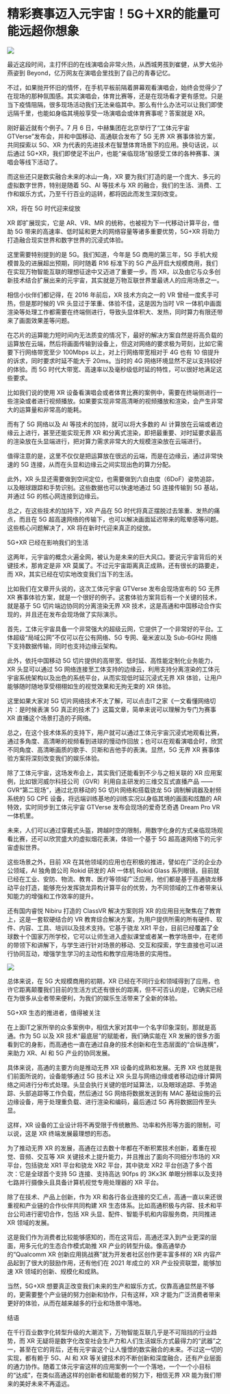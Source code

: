 # 精彩赛事迈入元宇宙！5G＋XR的能量可能远超你想象




![](yuanyzzj.jpg)

最近这段时间，主打怀旧的在线演唱会非常火热，从西城男孩到崔健，从罗大佑孙燕姿到 Beyond，亿万网友在演唱会里找到了自己的青春记忆。

不过，如果抛开怀旧的情怀，在手机平板前隔着屏幕观看演唱会，始终会觉得少了在现场的那种氛围感。其实演唱会，体育比赛等，还是在现场看才更有感觉。只是当下疫情阻隔，很多现场活动我们无法亲临其中。那么有什么办法可以让我们即使远隔千里，也能如身临其境般享受一场演唱会或体育赛事呢？答案就是 XR。

刚好最近就有个例子。7 月 6 日，中赫集团在北京举行了“工体元宇宙 GTVerse”发布会，并和中国移动、高通联合发布了 5G 无界 XR 赛事体验方案，共同探索以 5G、XR 为代表的先进技术在智慧体育场景下的应用。换句话说，以后通过 5G+XR，我们即使足不出户，也能“亲临现场”般感受工体的各种赛事、演唱会等线下活动了。

而这些还只是数实融合未来的冰山一角，XR 要为我们打造的是一个庞大、多元的虚拟数字世界，特别是随着 5G、AI 等技术与 XR 的融合，我们的生活、消费、工作和娱乐方式，乃至千行百业的运转，都将因此而发生深刻改变。

XR，将在 5G 时代迎来绽放

XR 即扩展现实，它是 AR、VR、MR 的统称，也被视为下一代移动计算平台，借助 5G 带来的高速率、低时延和更大的网络容量等诸多重要优势，5G+XR 将助力打造融合现实世界和数字世界的沉浸式体验。

这里需要特别提到的是 5G。我们知道，今年是 5G 商用的第三年，5G 手机大规模普及的进展超出预期，同时随着 R16 标准下的 5G 产品开启大规模商用，我们在实现万物智能互联的理想征途中又迈进了重要一步。而 XR，以及由它与众多创新技术结合扩展出来的元宇宙，其实就是万物互联世界里最诱人的应用场景之一。

相信小伙伴们都记得，在 2016 年前后，XR 技术方向之一的 VR 曾经一度炙手可热，但是那时候的 VR 头显过于笨重、体验不佳，这是因为当时 VR 一体机中画面渲染等处理工作都需要在终端侧进行，导致头显体积大、发热，同时算力有限还带来了画面效果差等问题。

在芯片的运算能力短时间内无法质变的情况下，最好的解决方案自然是将高负载的运算放在云端，然后将画面传输到设备上，但这对网络的要求极为苛刻，比如它需要下行网络带宽至少 100Mbps 以上，对上行网络带宽相对于 4G 也有 10 倍提升的诉求，同时要求时延不能大于 20ms。当时的 4G 网络环境显然不足以支持较好的体验。而 5G 时代大带宽、高速率以及毫秒级低时延的特性，可以很好地满足这些要求。

比如我们说的使用 XR 设备看演唱会或者体育比赛的案例中，需要在终端侧进行一些渲染或者进行视频播放。如果要实现非常高清晰的视频播放和渲染，会产生非常大的运算量和非常高的能耗。

而有了 5G 网络以及 AI 等技术的加持，就可以将大多数的 AI 计算放在云端或者边缘云上进行，甚至还能实现无界 XR 和分离式渲染，即把最重要、对时延要求最高的渲染放在头显端进行，把对算力需求非常大的大规模渲染放在云端进行。

值得注意的是，这里不仅仅是把运算放在很远的云端，而是在边缘云，通过非常快速的 5G 连接，从而在头显和边缘云之间实现出色的算力分配。

此外，XR 头显还需要做到空间定位，也需要做到六自由度（6DoF）姿势追踪，以及眼球跟踪和手势识别。这些数据也可以快速地通过 5G 连接传输到 5G 基站，并通过 5G 的核心网连接到边缘云。

总之，在这些技术的加持下，XR 产品在 5G 时代将真正摆脱过去笨重、发热的痛点，而且在 5G 超高速网络的传输下，也可以解决画面延迟带来的眩晕感等问题。这些核心问题解决了，XR 将在新时代迎来真正的绽放。

5G+XR 已经在影响我们的生活

这两年，元宇宙的概念火遍全网，被认为是未来的巨大风口。要说元宇宙背后的关键技术，那肯定是非 XR 莫属了。不过元宇宙距离真正成熟，还有很长的路要走，而 XR，其实已经在切实地改变我们当下的生活。

比如我们在文章开头说的，这次工体元宇宙 GTVerse 发布会现场宣布的 5G 无界 XR 赛事体验方案，就是一个很好的例子。这套体验方案背后有一个关键的技术，就是基于 5G 切片端边协同的分离渲染无界 XR 技术，这是高通和中国移动合作实现的，并且还在发布会现场做了实际演示。

首先，工体元宇宙具备一个非常强大的超级云网，它提供了一个非常好的平台。工体超级“局域公网”不仅可以在公有网络、5G 专网、毫米波以及 Sub-6GHz 网络下支持数据传输，同时也支持边缘云架构。

此外，依托中国移动 5G 切片提供的高带宽、低时延、高性能定制化业务能力，XR 头显可以通过 5G 网络连接至工体支持的边缘云，利用支持分离渲染的工体元宇宙系统架构以及出色的系统平台，从而实现低时延沉浸式无界 XR 体验，让用户能够随时随地享受栩栩如生的视觉效果和无拘无束的 XR 体验。

这里如果大家对 5G 切片网络技术不太了解，可以点击IT之家《一文看懂网络切片：是时候表演 5G 真正的技术了》这篇文章，简单来说可以理解为专门为赛事 XR 直播这个场景打造的子网络。

总之，在这个技术体系的支持下，用户就可以通过工体元宇宙沉浸式地观看比赛，通过多角度、高清晰的视频看到进球的慢动作回放；也可以在观看演唱会时，欣赏不同角度、高清晰画质的歌手、贝斯和吉他手的表演。显然，5G 无界 XR 赛事体验方案将深刻改变我们的娱乐体验。

除了工体元宇宙，这场发布会上，其实我们还能看到不少与之相关联的 XR 应用案例，比如银河威尔科技公司（GVR）利用自主研发的三维交互式直播产品 ——GVR“第二现场”，通过北京移动的 5G 切片网络和搭载骁龙 5G 调制解调器及射频系统的 5G CPE 设备，将远端训练基地的训练实况以身临其境的画面和炫酷的 AR 特效，实时同步到工体元宇宙 GTVerse 发布会现场的爱奇艺奇遇 Dream Pro VR 一体机里。

未来，人们可以通过穿戴式头盔，跨越时空的限制，用数字化身的方式亲临现场观看比赛，还可以欣赏盛大的虚拟烟花表演，体验一个基于 5G 超高速网络下的元宇宙虚拟世界。

这些场景之外，目前 XR 在其他领域的应用也在积极的推进，譬如在广泛的企业办公领域，AI 独角兽公司 Rokid 研发的 AR 一体机 Rokid Glass 系列眼镜，目前就已经在工业、安防、物流、教育、医疗等领域广泛应用，他们都是基于高通骁龙移动平台打造，能够充分发挥骁龙异构计算平台的优势，为不同领域的工作者带来认知能力的增强和工作效率的提升。

还有国内睿悦 Nibiru 打造的 ClassVR 解决方案则将 XR 的应用目光聚焦在了教育上，这是一套软硬结合的 VR 教育综合解决方案，为用户提供所需的所有硬件、软件、内容、工具、培训以及技术支持。它基于骁龙 XR1 平台，目前已经覆盖了全球数十个国家万所学校，它可以让师生进入虚拟课堂或者某一教学场景中，在老师的带领下和讲解下，与学生进行针对场景的移动、交互和探索，学生直接也可以进行协同互动，增强学生学习的主动性和教学应用场景的实用性。



![](yyzyjtp.jpg)

总体来说，在 5G 大规模商用的初期，XR 已经在不同行业和领域得到了应用，也许它距离颠覆我们目前的生活方式还有很长的距离，但不可否认的是，它确实已经在为很多从业者带来便利，为我们的娱乐生活带来了全新的体验。

5G+XR 生态的推进者，值得被关注

在上面IT之家所举的众多案例中，相信大家对其中一个名字印象深刻，那就是高通。作为 5G 以及 XR 技术“最底层”的赋能者，我们确实能在 XR 发展的很多方面看到它的身影，而高通也一直在通过自身的技术创新和在生态层面的“合纵连横”，来助力 XR、AI 和 5G 产业的协同发展。

具体来说，高通的主要方向是推动无界 XR 设备的成熟和发展。无界 XR 也就是我们前面所说的，设备能够通过 5G 技术让 XR 头显与网络边缘或者移动边缘计算网络之间进行分布式处理。头显会执行关键的低时延算法，以及眼球追踪、手势追踪、头部追踪等工作负载，然后通过 5G 网络将数据发送到有 MAC 基础设施的云边缘设备，用于处理重负载、进行渲染和编码，最后通过 5G 再将数据回传至头显。

这样，XR 设备的工业设计将不再受限于传统散热、功率和外形等方面的限制，可以说，这是 XR 终端发展最理想的形态。

为了推动无界 XR 的发展，高通在过去数十年都在不断积累技术创新，着重在视觉、音频、交互等 XR 关键技术上提升能力，并且推出了面向不同细分市场的 XR 平台，包括骁龙 XR1 平台和骁龙 XR2 平台，其中骁龙 XR2 平台创造了多个首次：它是全球首个支持 5G 连接、支持高达 90fps 的 3Kx3K 单眼分辨率以及支持七路并行摄像头且具备计算机视觉专用处理器的 XR 平台。

除了在技术、产品上创新，作为 XR 和各行各业连接的交汇点，高通一直以来还很重视和产业链的合作伙伴共同构建 XR 生态体系。比如高通积极与内容、技术和平台公司进行密切合作，包括 XR 头显、配件、智能手机和内容服务商，共同推进 XR 领域的发展。

这是我们作为消费者比较能够感知的，而在这背后，高通还深入到产业更深的层面，用多元化的生态合作模式助推 XR 产业的转型升级。像高通举办的“Qualcomm XR 创新应用挑战赛”就为开发者社区创作更丰富多样的 XR 内容产品起到了很大的鼓励作用，还有他们在 2021 年成立的 XR 产业投资联盟，能够加速 XR 领域的创新、规模化和成熟。

当然，5G+XR 想要真正改变我们未来的生产和娱乐方式，仅靠高通显然是不够的，更需要整个产业链的努力创新和协作，只有这样，XR 才能为广泛消费者带来更好的体验，从而在越来越多的行业和场景中落地。

结语

在千行百业数字化转型升级的大潮流下，万物智能互联几乎是不可阻挡的行业趋势，而 XR 无疑将是数字化改变社会生产力和人们生活娱乐方式最得力的“武器”之一，甚至在它的背后，还有元宇宙这个让人憧憬的数实融合的未来。不过这一切的实现，都有赖于 5G、AI 和 XR 等关键技术的不断创新和深度融合，还有产业层面的通力协作。随着工体元宇宙这样的应用案例一个一个落地，一个一个小目标的“达成”，在类似高通这样的创新者和赋能者的努力下，相信无界 XR 能为我们带来的美好未来不再遥远。
